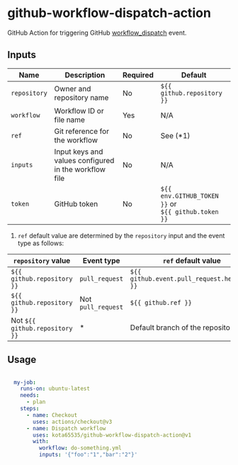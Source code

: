 # github-workflow-dispatch-action

GitHub Action for triggering
GitHub [workflow_dispatch](https://docs.github.com/en/actions/using-workflows/events-that-trigger-workflows#workflow_dispatch)
event.

## Inputs

| Name         | Description                                           | Required | Default                                                 |
|--------------|-------------------------------------------------------|----------|---------------------------------------------------------|
| `repository` | Owner and repository name                             | No       | `${{ github.repository }}`                              |
| `workflow`   | Workflow ID or file name                              | Yes      | N/A                                                     |
| `ref`        | Git reference for the workflow                        | No       | See (*1)                                                |
| `inputs`     | Input keys and values configured in the workflow file | No       | N/A                                                     |
| `token`      | GitHub token                                          | No       | `${{ env.GITHUB_TOKEN }}` or<br/> `${{ github.token }}` |

1. `ref` default value are determined by the `repository` input and the event type as follows:

| `repository` value             | Event type         | `ref` default value                         |
|--------------------------------|--------------------|---------------------------------------------|
| `${{ github.repository }}`     | `pull_request`     | `${{ github.event.pull_request.head.ref }}` |
| `${{ github.repository }}`     | Not `pull_request` | `${{ github.ref }}`                         |
| Not `${{ github.repository }}` | *                  | Default branch of the repository            |

## Usage

```yaml

  my-job:
    runs-on: ubuntu-latest
    needs:
      - plan
    steps:
      - name: Checkout
        uses: actions/checkout@v3
      - name: Dispatch workflow
        uses: kota65535/github-workflow-dispatch-action@v1
        with:
          workflow: do-something.yml
          inputs: '{"foo":"1","bar":"2"}'
```
